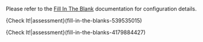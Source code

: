 Please refer to the [Fill In The Blank](https://codio.com/docs/content/authoring/assessments/assessments-fitb/) documentation for configuration details.


{Check It!|assessment}(fill-in-the-blanks-539535015)

{Check It!|assessment}(fill-in-the-blanks-4179884427)
